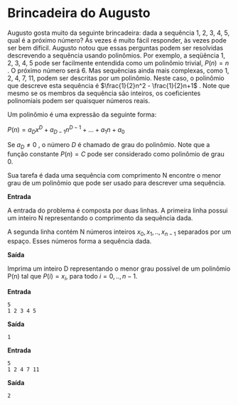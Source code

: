 # Brincadeira do Augusto

Augusto gosta muito da seguinte brincadeira: dada a sequência 1, 2, 3, 4, 5, qual é a próximo número? Às vezes é muito fácil responder, às vezes pode ser bem difícil. Augusto notou que essas perguntas podem ser resolvidas descrevendo a sequência usando polinômios. Por exemplo, a seqüência 1, 2, 3, 4, 5 pode ser facilmente entendida como um polinômio trivial,  $P(n)=n$ . O próximo número será 6. Mas sequências ainda mais complexas, como 1, 2, 4, 7, 11, podem ser descritas por um polinômio. Neste caso,  o polinômio que descreve esta sequência é  $\frac{1}{2}n^2 - \frac{1}{2}n+1$ . Note que mesmo se os membros da sequência são inteiros, os coeficientes polinomiais podem ser quaisquer números reais.

Um polinômio é uma expressão da seguinte forma:

  $P(n) = a_Dx^D + a_{D-1}n^{D-1} + \ldots + a_1n + a_0$

 

Se  $a_D \neq 0$ , o número $D$ é chamado de grau do polinômio. Note que a função constante $P (n) = C$ pode ser considerado como polinômio de grau 0.

Sua tarefa é dada uma sequência com comprimento N encontre o menor grau de um polinômio que pode ser usado para descrever uma sequência.



**Entrada**

A entrada do problema é composta por duas linhas. A primeira linha possui um inteiro N representando o comprimento da sequência dada. 

A segunda linha contém N números inteiros $x_0,x_1,..,x_{n-1}$ separados por um espaço. Esses números forma a sequência dada. 

**Saída**

Imprima um inteiro D representando o menor grau possível de um polinômio P(n) tal que $P(i) = x_i$, para todo $i = 0, .., n-1$.

**Entrada**
```
5
1 2 3 4 5
```
**Saída**
```
1
```
**Entrada**
```
5
1 2 4 7 11
```
**Saída**
```
2
```